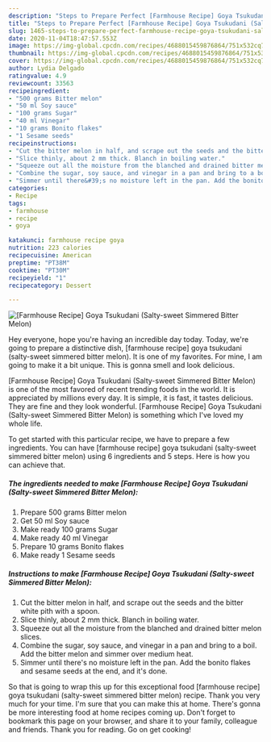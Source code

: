 ```yaml
---
description: "Steps to Prepare Perfect [Farmhouse Recipe] Goya Tsukudani (Salty-sweet Simmered Bitter Melon)"
title: "Steps to Prepare Perfect [Farmhouse Recipe] Goya Tsukudani (Salty-sweet Simmered Bitter Melon)"
slug: 1465-steps-to-prepare-perfect-farmhouse-recipe-goya-tsukudani-salty-sweet-simmered-bitter-melon
date: 2020-11-04T18:47:57.553Z
image: https://img-global.cpcdn.com/recipes/4688015459876864/751x532cq70/farmhouse-recipe-goya-tsukudani-salty-sweet-simmered-bitter-melon-recipe-main-photo.jpg
thumbnail: https://img-global.cpcdn.com/recipes/4688015459876864/751x532cq70/farmhouse-recipe-goya-tsukudani-salty-sweet-simmered-bitter-melon-recipe-main-photo.jpg
cover: https://img-global.cpcdn.com/recipes/4688015459876864/751x532cq70/farmhouse-recipe-goya-tsukudani-salty-sweet-simmered-bitter-melon-recipe-main-photo.jpg
author: Lydia Delgado
ratingvalue: 4.9
reviewcount: 33563
recipeingredient:
- "500 grams Bitter melon"
- "50 ml Soy sauce"
- "100 grams Sugar"
- "40 ml Vinegar"
- "10 grams Bonito flakes"
- "1 Sesame seeds"
recipeinstructions:
- "Cut the bitter melon in half, and scrape out the seeds and the bitter white pith with a spoon."
- "Slice thinly, about 2 mm thick. Blanch in boiling water."
- "Squeeze out all the moisture from the blanched and drained bitter melon slices."
- "Combine the sugar, soy sauce, and vinegar in a pan and bring to a boil. Add the bitter melon and simmer over medium heat."
- "Simmer until there&#39;s no moisture left in the pan. Add the bonito flakes and sesame seeds at the end, and it&#39;s done."
categories:
- Recipe
tags:
- farmhouse
- recipe
- goya

katakunci: farmhouse recipe goya 
nutrition: 223 calories
recipecuisine: American
preptime: "PT38M"
cooktime: "PT30M"
recipeyield: "1"
recipecategory: Dessert

---
```



![[Farmhouse Recipe] Goya Tsukudani (Salty-sweet Simmered Bitter Melon)](https://img-global.cpcdn.com/recipes/4688015459876864/751x532cq70/farmhouse-recipe-goya-tsukudani-salty-sweet-simmered-bitter-melon-recipe-main-photo.jpg)

Hey everyone, hope you're having an incredible day today. Today, we're going to prepare a distinctive dish, [farmhouse recipe] goya tsukudani (salty-sweet simmered bitter melon). It is one of my favorites. For mine, I am going to make it a bit unique. This is gonna smell and look delicious.



[Farmhouse Recipe] Goya Tsukudani (Salty-sweet Simmered Bitter Melon) is one of the most favored of recent trending foods in the world. It is appreciated by millions every day. It is simple, it is fast, it tastes delicious. They are fine and they look wonderful. [Farmhouse Recipe] Goya Tsukudani (Salty-sweet Simmered Bitter Melon) is something which I've loved my whole life.


To get started with this particular recipe, we have to prepare a few ingredients. You can have [farmhouse recipe] goya tsukudani (salty-sweet simmered bitter melon) using 6 ingredients and 5 steps. Here is how you can achieve that.

<!--inarticleads1-->

##### The ingredients needed to make [Farmhouse Recipe] Goya Tsukudani (Salty-sweet Simmered Bitter Melon):

1. Prepare 500 grams Bitter melon
1. Get 50 ml Soy sauce
1. Make ready 100 grams Sugar
1. Make ready 40 ml Vinegar
1. Prepare 10 grams Bonito flakes
1. Make ready 1 Sesame seeds




<!--inarticleads2-->

##### Instructions to make [Farmhouse Recipe] Goya Tsukudani (Salty-sweet Simmered Bitter Melon):

1. Cut the bitter melon in half, and scrape out the seeds and the bitter white pith with a spoon.
1. Slice thinly, about 2 mm thick. Blanch in boiling water.
1. Squeeze out all the moisture from the blanched and drained bitter melon slices.
1. Combine the sugar, soy sauce, and vinegar in a pan and bring to a boil. Add the bitter melon and simmer over medium heat.
1. Simmer until there&#39;s no moisture left in the pan. Add the bonito flakes and sesame seeds at the end, and it&#39;s done.




So that is going to wrap this up for this exceptional food [farmhouse recipe] goya tsukudani (salty-sweet simmered bitter melon) recipe. Thank you very much for your time. I'm sure that you can make this at home. There's gonna be more interesting food at home recipes coming up. Don't forget to bookmark this page on your browser, and share it to your family, colleague and friends. Thank you for reading. Go on get cooking!
